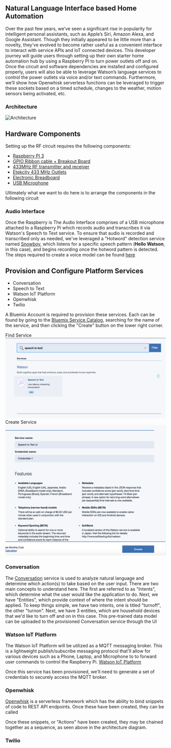 ## Natural Language Interface based Home Automation
Over the past few years, we’ve seen a significant rise in popularity for intelligent personal assistants, such as Apple’s Siri, Amazon Alexa, and Google Assistant. Though they initially appeared to be little more than a novelty, they’ve evolved to become rather useful as a convenient interface to interact with service APIs and IoT connected devices. This developer journey will guide users through setting up their own starter home automation hub by using a Raspberry PI to turn power outlets off and on. Once the circuit and software dependencies are installed and configured properly, users will also be able to leverage Watson’s language services to control the power outlets via voice and/or text commands. Furthermore, we’ll show how Openwhisk serverless functions can be leveraged to trigger these sockets based on a timed schedule, changes to the weather, motion sensors being activated, etc.

### Architecture
![Architecture](/images/Architecturev2.jpg "Architecture")

## Hardware Components
Setting up the RF circuit requires the following components:
- [Raspberry PI 3](https://www.raspberrypi.org/products/raspberry-pi-3-model-b/)
- [GPIO Ribbon cable + Breakout Board](https://www.adafruit.com/product/914)
- [433MHz RF transmitter and receiver](https://www.amazon.com/SMAKN%C2%AE-433Mhz-Transmitter-Receiver-Arduino/dp/B00M2CUALS)
- [Etekcity 433 MHz Outlets](https://www.amazon.com/Etekcity%C2%AE-Wireless-Control-Switches-included/dp/B00DQELHAE/)
- [Electronic Breadboard](https://www.adafruit.com/product/239)
- [USB Microphone]()

Ultimately what we want to do here is to arrange the components in the following circuit
<circuit diagram>

### Audio Interface
Once the Raspberry is
The Audio Interface comprises of a USB microphone attached to a Raspberry Pi which records audio and transcribes it via Watson's Speech to Text service. To ensure that audio is recorded and transcribed only as needed, we've leveraged a "Hotword" detection service named [Snowboy](https://snowboy.kitt.ai/), which listens for a specific speech pattern (**Hello Watson**, in this case), and begins recording once the hotword pattern is detected. The steps required to create a voice model can be found [here](http://docs.kitt.ai/snowboy/)

## Provision and Configure Platform Services
- Conversation
- Speech to Text
- Watson IoT Platform
- Openwhisk
- Twilio

A Bluemix Account is required to provision these services. Each can be found by going to the [Bluemix Service Catalog](https://console.ng.bluemix.net/catalog), searching for the name of the service, and then clicking the "Create" button on the lower right corner.

Find Service
![Find Service](/images/service_find.png "Find Service")
Create Service
![Create Service](/images/service_create.png "Create Service")


### Conversation
The [Conversation](https://www.ibm.com/watson/developercloud/conversation.html) service is used to analyze natural language and determine which action(s) to take based on the user input. There are two main concepts to understand here. The first are referred to as "Intents", which determine what the user would like the application to do. Next, we have "Entities", which provide context of where the intent should be applied. To keep things simple, we have two intents, one is titled "turnoff", the other "turnon". Next, we have 3 entities, which are household devices that we'd like to turn off and on in this case. This pre-trained data model can be uploaded to the provisioned Conversation service through the UI

### Watson IoT Platform
The Watson IoT Platform will be utilized as a MQTT messaging broker. This is a lightweight publish/subscribe messaging protocol that'll allow for various devices such as a Phone, Laptop, and Microphone to
to forward user commands to control the Raspberry Pi. [Watson IoT Platform](#iot-gateway/)

Once this service has been provisioned, we'll need to generate a set of credentials to securely access the MQTT broker.

### Openwhisk
[Openwhisk](https://console.ng.bluemix.net/openwhisk) is a serverless framework which has the ability to bind snippets of code to REST API endpoints. Once these have been created, they can be called

Once these snippets, or "Actions" have been created, they may be chained together as a sequence, as seen above in the architecture diagram.

### Twilio
